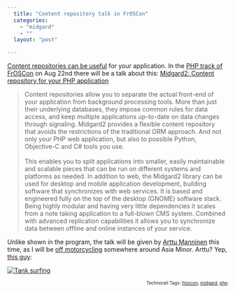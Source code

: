 ```yaml
---
  title: "Content repository talk in FrOSCon"
  categories: 
    - "midgard"
    - ""
  layout: "post"

---
```

<p>
<a href="http://bergie.iki.fi/blog/why_you_should_use_a_content_repository_for_your_application/">Content repositories can be useful</a> for your application. In the <a href="http://kore-nordmann.de/blog/0092_frsocon_upcoming.html">PHP track of FrOSCon</a> on Aug 22nd there will be a talk about this: <a href="http://programm.froscon.org/2009/events/417.en.html">Midgard2: Content repository for your PHP application</a>
</p><blockquote>
Content repositories allow you to separate the actual front-end of your application from background processing tools. More than just their underlying databases, they impose common rules for data access, and keep multiple applications up-to-date on data changes through signaling. Midgard2 provides a flexible content repository that avoids the restrictions of the traditional ORM approach. And not only your PHP web application, but also to possible Python, Objective-C and C# tools you use.
<br />
<br />This enables you to split applications into smaller, easily maintainable and scalable pieces that can be run on different systems and platforms as needed. In addition to web, the Midgard2 library can be used for desktop and mobile application development, building software that synchronizes with web services. It is based and engineered fully on the top of the desktop (GNOME) software stack. Being highly modular and having very little dependencies it scales from a note taking application to a full-blown CMS system. Combined with advanced replication capabilities it allows you to synchronize data between offline and online instances of your service.
</blockquote><p>
Unlike shown in the program, the talk will be given by <a href="http://www.kaktus.cc/">Arttu Manninen</a> this time, as I will be <a href="http://bergie.iki.fi/blog/personal_passions-motorcycle_travel/">off motorcycling</a> somewhere around Asia Minor. Arttu? Yep, <a href="http://bergie.iki.fi/blog/tank-surfing-on-flickr/">this guy</a>:
</p><p>
<a href="http://www.flickr.com/photos/bergie/231727544/"><img src="http://farm1.static.flickr.com/82/231727544_dc4c74b75f.jpg" alt="Tank surfing" title="Tank surfing" /></a>
</p>
<p style="text-align:right;font-size:10px;">Technorati Tags: <a href="http://www.technorati.com/tag/froscon" rel="tag">froscon</a>, <a href="http://www.technorati.com/tag/midgard" rel="tag">midgard</a>, <a href="http://www.technorati.com/tag/php" rel="tag">php</a></p>